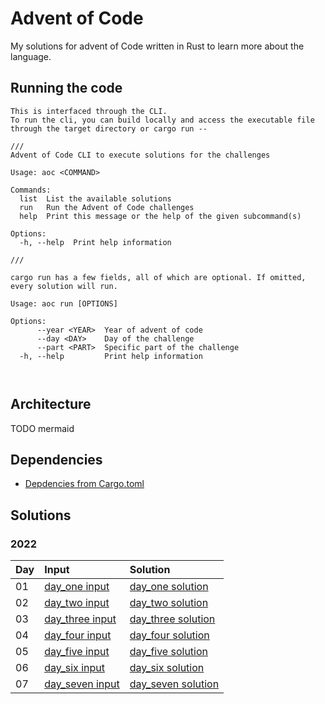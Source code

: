 # Advent of Code
My solutions for advent of Code written in Rust to learn more about the language.

## Running the code
```
This is interfaced through the CLI.
To run the cli, you can build locally and access the executable file through the target directory or cargo run --

///
Advent of Code CLI to execute solutions for the challenges

Usage: aoc <COMMAND>

Commands:
  list  List the available solutions
  run   Run the Advent of Code challenges
  help  Print this message or the help of the given subcommand(s)

Options:
  -h, --help  Print help information

///

cargo run has a few fields, all of which are optional. If omitted, every solution will run.

Usage: aoc run [OPTIONS]

Options:
      --year <YEAR>  Year of advent of code
      --day <DAY>    Day of the challenge
      --part <PART>  Specific part of the challenge
  -h, --help         Print help information



```

## Architecture
TODO mermaid

## Dependencies
* [Depdencies from Cargo.toml](/Cargo.toml)

## Solutions
### 2022
| Day | Input | Solution | 
|:---|:---|:---|
| 01 | [day_one input](data/2022/day_01.txt) | [day_one solution](/src/solutions/year_2022/day_01.rs) |
| 02 | [day_two input](data/2022/day_02.txt) | [day_two solution](/src/solutions/year_2022/day_02.rs) |
| 03 | [day_three input](data/2022/day_03.txt) | [day_three solution](/src/solutions/year_2022/day_03.rs) |
| 04 | [day_four input](data/2022/day_04.txt) | [day_four solution](/src/solutions/year_2022/day_04.rs) |
| 05 | [day_five input](data/2022/day_05.txt) | [day_five solution](/src/solutions/year_2022/day_05.rs) |
| 06 | [day_six input](data/2022/day_06.txt) | [day_six solution](/src/solutions/year_2022/day_06.rs) |
| 07 | [day_seven input](data/2022/day_07.txt) | [day_seven solution](/src/solutions/year_2022/day_07.rs) |

